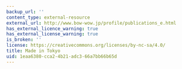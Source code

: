 ```yaml
---
backup_url: ''
content_type: external-resource
external_url: http://www.bow-wow.jp/profile/publications_e.html
has_external_licence_warning: true
has_external_license_warning: true
is_broken: ''
license: https://creativecommons.org/licenses/by-nc-sa/4.0/
title: Made in Tokyo
uid: 1eaa6380-cca2-4b21-adc3-66a7bb66b65d
---
```

